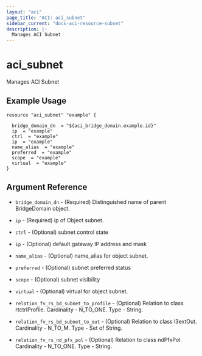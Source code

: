 ```yaml
---
layout: "aci"
page_title: "ACI: aci_subnet"
sidebar_current: "docs-aci-resource-subnet"
description: |-
  Manages ACI Subnet
---
```


# aci_subnet #
Manages ACI Subnet

## Example Usage ##

```hcl
resource "aci_subnet" "example" {

  bridge_domain_dn  = "${aci_bridge_domain.example.id}"
  ip  = "example"
  ctrl  = "example"
  ip  = "example"
  name_alias  = "example"
  preferred  = "example"
  scope  = "example"
  virtual  = "example"
}
```
## Argument Reference ##
* `bridge_domain_dn` - (Required) Distinguished name of parent BridgeDomain object.
* `ip` - (Required) ip of Object subnet.
* `ctrl` - (Optional) subnet control state
* `ip` - (Optional) default gateway IP address and mask
* `name_alias` - (Optional) name_alias for object subnet.
* `preferred` - (Optional) subnet preferred status
* `scope` - (Optional) subnet visibility
* `virtual` - (Optional) virtual for object subnet.

* `relation_fv_rs_bd_subnet_to_profile` - (Optional) Relation to class rtctrlProfile. Cardinality - N_TO_ONE. Type - String.
                
* `relation_fv_rs_bd_subnet_to_out` - (Optional) Relation to class l3extOut. Cardinality - N_TO_M. Type - Set of String.
                
* `relation_fv_rs_nd_pfx_pol` - (Optional) Relation to class ndPfxPol. Cardinality - N_TO_ONE. Type - String.
                


